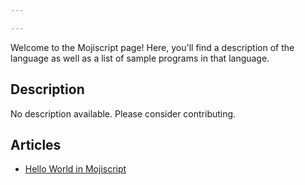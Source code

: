 ```yaml
---

---
```


Welcome to the Mojiscript page! Here, you'll find a description of the language as well as a list of sample programs in that language.

## Description

No description available. Please consider contributing.

## Articles

- [Hello World in Mojiscript](https://sampleprograms.io/projects/hello-world/mojiscript)
